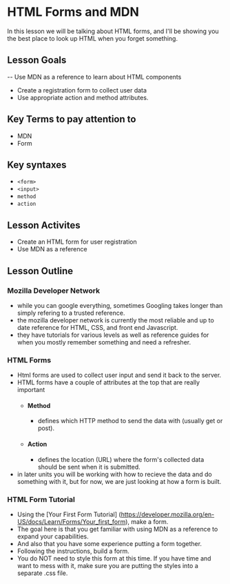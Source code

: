 # HTML Forms and MDN
In this lesson we will be talking about HTML forms, and I'll be showing you the best place to look up HTML when you forget something.

## Lesson Goals
-- Use MDN as a reference to learn about HTML components
- Create a registration form to collect user data
- Use appropriate action and method attributes.

## Key Terms to pay attention to
- MDN
- Form

## Key syntaxes
- ```<form>```
- ```<input>```
- ```method```
- ```action```

## Lesson Activites
- Create an HTML form for user registration
- Use MDN as a reference

## Lesson Outline
### Mozilla Developer Network
- while you can google everything, sometimes Googling takes longer than simply refering to a trusted reference.
- the mozilla developer network is currently the most reliable and up to date reference for HTML, CSS, and front end Javascript.
- they have tutorials for various levels as well as reference guides for when you mostly remember something and need a refresher.

### HTML Forms
- Html forms are used to collect user input and send it back to the server.
- HTML forms have a couple of attributes at the top that are really important
    - #### Method
        - defines which HTTP method to send the data with (usually get or post).
        
    - #### Action
        - defines the location (URL) where the form's collected data should be sent when it is submitted.
- in later units you will be working with how to recieve the data and do something with it, but for now, we are just looking at how a form is built.

### HTML Form Tutorial
- Using the [Your First Form Tutorial] (https://developer.mozilla.org/en-US/docs/Learn/Forms/Your_first_form), make a form.  
- The goal here is that you get familiar with using MDN as a reference to expand your capabilities.  
- And also that you have some experience putting a form together.
- Following the instructions, build a form.
- You do NOT need to style this form at this time.  If you have time and want to mess with it, make sure you are putting the styles into a separate .css file.
  

